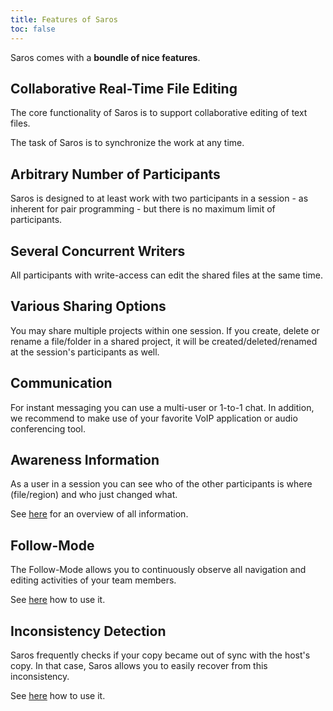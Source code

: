```yaml
---
title: Features of Saros
toc: false
---
```


Saros comes with a **boundle of nice features**.

## Collaborative Real-Time File Editing

The core functionality of Saros is to support collaborative editing of
text files.

The task of Saros is to synchronize the work at any time. 

## Arbitrary Number of Participants

Saros is designed to at least work with two participants in a session -
as inherent for pair programming - but there is no maximum limit of
participants.

## Several Concurrent Writers

All participants with write-access can edit the shared files at the same
time.

## Various Sharing Options

You may share multiple projects within one session. If you create, delete or rename
a file/folder in a shared project, it will be created/deleted/renamed at
the session's participants as well.

## Communication

For instant messaging you can use a multi-user or 1-to-1 chat.
In addition, we recommend to make use of your favorite VoIP application
or audio conferencing tool.

## Awareness Information

As a user in a session you can see who of the other participants is
where (file/region) and who just changed what.

See [here](how-tos/awareness-information.md) for an overview of all information.

## Follow-Mode

The Follow-Mode allows you to continuously observe all navigation and
editing activities of your team members.

See [here](how-tos/follow-mode.md) how to use it.

## Inconsistency Detection

Saros frequently checks if your copy became out of sync with the host's
copy. In that case, Saros allows you to easily recover from this
inconsistency.

See [here](how-tos/resolve-desynchronization.md) how to use it.